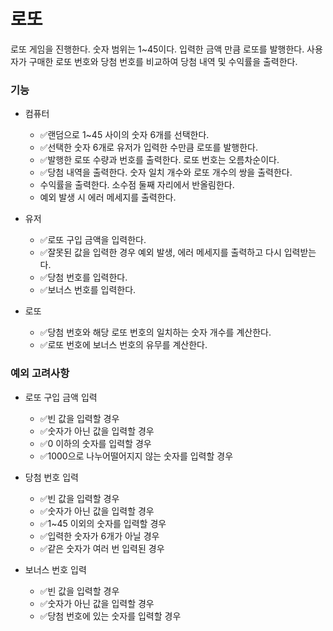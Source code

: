 # 로또

로또 게임을 진행한다. 숫자 범위는 1~45이다. 입력한 금액 만큼 로또를 발행한다.
사용자가 구매한 로또 번호와 당첨 번호를 비교하여 당첨 내역 및 수익률을 출력한다.

### 기능

- 컴퓨터

  - ✅랜덤으로 1~45 사이의 숫자 6개를 선택한다.
  - ✅선택한 숫자 6개로 유저가 입력한 수만큼 로또를 발행한다.
  - ✅발행한 로또 수량과 번호를 출력한다. 로또 번호는 오름차순이다.
  - ✅당첨 내역을 출력한다. 숫자 일치 개수와 로또 개수의 쌍을 출력한다.
  - 수익률을 출력한다. 소수점 둘째 자리에서 반올림한다.
  - 예외 발생 시 에러 메세지를 출력한다.

- 유저

  - ✅로또 구입 금액을 입력한다.
  - ✅잘못된 값을 입력한 경우 예외 발생, 에러 메세지를 출력하고 다시 입력받는다.
  - ✅당첨 번호를 입력한다.
  - ✅보너스 번호를 입력한다.

- 로또

  - ✅당첨 번호와 해당 로또 번호의 일치하는 숫자 개수를 계산한다.
  - ✅로또 번호에 보너스 번호의 유무를 계산한다.

### 예외 고려사항

- 로또 구입 금액 입력

  - ✅빈 값을 입력할 경우
  - ✅숫자가 아닌 값을 입력할 경우
  - ✅0 이하의 숫자를 입력할 경우
  - ✅1000으로 나누어떨어지지 않는 숫자를 입력할 경우

- 당첨 번호 입력

  - ✅빈 값을 입력할 경우
  - ✅숫자가 아닌 값을 입력할 경우
  - ✅1~45 이외의 숫자를 입력할 경우
  - ✅입력한 숫자가 6개가 아닐 경우
  - ✅같은 숫자가 여러 번 입력된 경우

- 보너스 번호 입력

  - ✅빈 값을 입력할 경우
  - ✅숫자가 아닌 값을 입력할 경우
  - ✅당첨 번호에 있는 숫자를 입력할 경우
